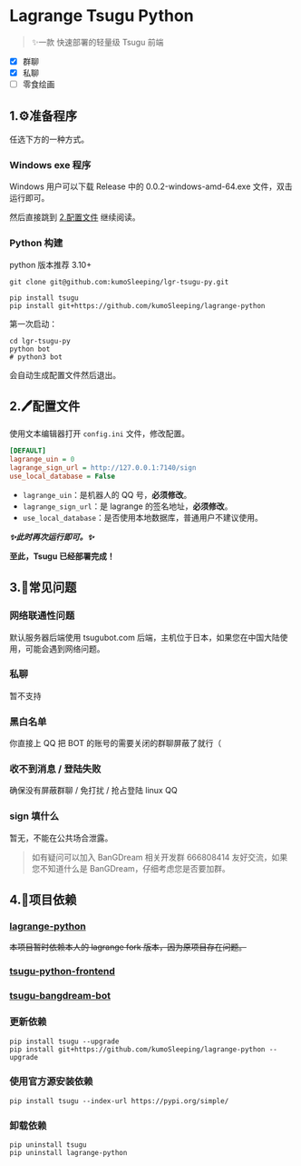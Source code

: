 
# Lagrange Tsugu Python

> ✨一款 快速部署的轻量级 Tsugu 前端

- [x] 群聊
- [x] 私聊
- [ ] 零食绘画

## 1.⚙️准备程序

任选下方的一种方式。

### Windows exe 程序

Windows 用户可以下载 Release 中的 0.0.2-windows-amd-64.exe 文件，双击运行即可。

然后直接跳到 [2.配置文件](#2.配置文件) 继续阅读。

### Python 构建

python 版本推荐 3.10+

```shell
git clone git@github.com:kumoSleeping/lgr-tsugu-py.git
```


```shell
pip install tsugu
pip install git+https://github.com/kumoSleeping/lagrange-python
```

第一次启动：

```shell
cd lgr-tsugu-py
python bot
# python3 bot
```
会自动生成配置文件然后退出。

## 2.🖊️配置文件

使用文本编辑器打开 `config.ini` 文件，修改配置。

```ini
[DEFAULT]
lagrange_uin = 0
lagrange_sign_url = http://127.0.0.1:7140/sign
use_local_database = False
```

- `lagrange_uin`：是机器人的 QQ 号，**必须修改**。
- `lagrange_sign_url`：是 lagrange 的签名地址，**必须修改**。
- `use_local_database`：是否使用本地数据库，普通用户不建议使用。


***✨此时再次运行即可。✨***


**至此，Tsugu 已经部署完成！**


## 3.🤔常见问题

### 网络联通性问题

默认服务器后端使用 tsugubot.com 后端，主机位于日本，如果您在中国大陆使用，可能会遇到网络问题。

### 私聊

暂不支持

### 黑白名单

你直接上 QQ 把 BOT 的账号的需要关闭的群聊屏蔽了就行（

### 收不到消息 / 登陆失败

确保没有屏蔽群聊 / 免打扰 / 抢占登陆 linux QQ

### sign 填什么 

暂无，不能在公共场合泄露。


> 如有疑问可以加入 BanGDream 相关开发群 666808414 友好交流，如果您不知道什么是 BanGDream，仔细考虑您是否要加群。


## 4.📖项目依赖

### [lagrange-python](https://github.com/LagrangeDev/lagrange-python)    

~~本项目暂时依赖本人的 lagrange fork 版本，因为原项目存在问题。~~


### [tsugu-python-frontend](https://github.com/kumoSleeping/tsugu-python-frontend)   
### [tsugu-bangdream-bot](https://github.com/Yamamoto-2/tsugu-bangdream-bot)   

### 更新依赖
```shell
pip install tsugu --upgrade
pip install git+https://github.com/kumoSleeping/lagrange-python --upgrade
```

### 使用官方源安装依赖
```shell
pip install tsugu --index-url https://pypi.org/simple/
```

### 卸载依赖
```shell
pip uninstall tsugu
pip uninstall lagrange-python
```